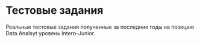 # Тестовые задания
Реальные тестовые задания полученные за последние годы на позицию Data Analsyt уровень Intern-Junior.
